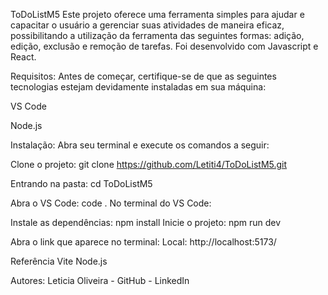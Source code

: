 ToDoListM5
Este projeto oferece uma ferramenta simples para ajudar e capacitar o usuário a gerenciar suas atividades de maneira eficaz, possibilitando a utilização da ferramenta das seguintes formas: adição, edição, exclusão e remoção de tarefas. Foi desenvolvido com Javascript e React.

Requisitos:
Antes de começar, certifique-se de que as seguintes tecnologias estejam devidamente instaladas em sua máquina:

VS Code

Node.js

Instalação:
Abra seu terminal e execute os comandos a seguir:

Clone o projeto:
  git clone https://github.com/Letiti4/ToDoListM5.git

Entrando na pasta:
  cd ToDoListM5

Abra o VS Code:
  code . 
No terminal do VS Code:

Instale as dependências:
  npm install
Inicie o projeto:
  npm run dev

Abra o link que aparece no terminal:
Local: http://localhost:5173/

Referência
Vite
Node.js

Autores:
Leticia Oliveira - GitHub - LinkedIn